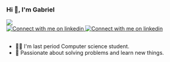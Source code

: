 
<h3> Hi 👋, I'm Gabriel </h3>
<!-- Github status -->
<div>
  <a align="center"  href="https://github.com/utzig26">
    <img align="center" src="https://github-readme-stats.vercel.app/api?username=utzig26&show_icons=true&theme=city_lights&include_all_commits=true&count_private=false&border_radius=0&hide_border=true" />
  </a>
</div>
<!-- Badges -->
<div>
  <!-- Linkedin Button -->
  <a href="https://www.linkedin.com/in/gabriel-utzig">
    <img src="https://img.shields.io/badge/LinkedIn-1e252c?style=for-the-badge&logo=linkedin&logoColor=5192fe" alt="Connect with me on linkedin" >
  </a>
  <!-- Instagram Button -->
  <a href="https://www.instagram.com/gabriel.utzig">
    <img src="https://img.shields.io/badge/Instagram-1e252c?style=for-the-badge&logo=Instagram&logoColor=5192fe" alt="Connect with me on linkedin" >
  </a>
</div>

##

- 🧑‍💻 I'm last period Computer science student.
- 🔭 Passionate about solving problems and learn new things.
